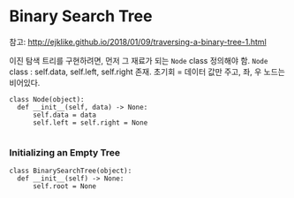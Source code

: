 # Binary Search Tree 

참고: http://ejklike.github.io/2018/01/09/traversing-a-binary-tree-1.html 

이진 탐색 트리를 구현하려면, 먼저 그 재료가 되는 `Node` class 정의해야 함. 
`Node` class : self.data, self.left, self.right 존재. 
초기회 = 데이터 값만 주고, 좌, 우 노드는 비어있다. 

```
class Node(object): 
  def __init__(self, data) -> None:
      self.data = data 
      self.left = self.right = None
  
``` 

### Initializing an Empty Tree 
```
class BinarySearchTree(object): 
  def __init__(self) -> None:
      self.root = None 
``` 